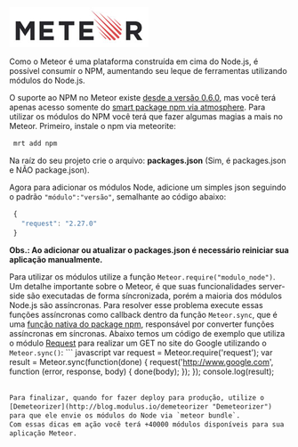 [![Meteor](/images/meteor-logo.jpg "Meteor")](http://meteor.com) 

Como o Meteor é uma plataforma construída em cima do Node.js, é possível consumir o NPM, aumentando seu leque de ferramentas utilizando módulos do Node.js.

O suporte ao NPM no Meteor existe [desde a versão 0.6.0](http://www.meteor.com/blog/2013/04/04/meteor-060-brand-new-distribution-system-app-packages-npm-integration), mas você terá apenas acesso somente do [smart package npm via atmosphere](https://atmosphere.meteor.com/package/npm). Para utilizar os módulos do NPM você terá que fazer algumas magias a mais no Meteor. Primeiro, instale o npm via meteorite:

``` bash
 mrt add npm
``` 

Na raíz do seu projeto crie o arquivo: **packages.json** (Sim, é packages.json e NÃO package.json).

Agora para adicionar os módulos Node, adicione um simples json seguindo o padrão `"módulo":"versão"`, semalhante ao código abaixo:

``` javascript
 {
   "request": "2.27.0"
 }
``` 

**Obs.: Ao adicionar ou atualizar o packages.json é necessário reiniciar sua aplicação manualmente.**

Para utilizar os módulos utilize a função `Meteor.require("modulo_node")`.
Um detalhe importante sobre o Meteor, é que suas funcionalidades server-side são executadas de forma síncronizada, porém a maioria dos módulos Node.js são assíncronas.
Para resolver esse problema execute essas funções assíncronas como callback dentro da função `Meteor.sync`, que é uma [função nativa do package npm](https://github.com/arunoda/meteor-npm/#meteorsyncfunc), responsável por converter funções assíncronas em síncronas. Abaixo temos um código de exemplo que utiliza o módulo [Request](https://npmjs.org/package/request "Request") para realizar um GET no site do Google utilizando o `Meteor.sync()`: ``` javascript
 var request = Meteor.require('request');
 var result = Meteor.sync(function(done) {
   request('http://www.google.com', function (error, response, body) {
     done(body);
   });
 });
 console.log(result);
``` 

Para finalizar, quando for fazer deploy para produção, utilize o [Demeteorizer](http://blog.modulus.io/demeteorizer "Demeteorizer") para que ele envie os módulos do Node via `meteor bundle`.
Com essas dicas em ação você terá +40000 módulos disponíveis para sua aplicação Meteor.